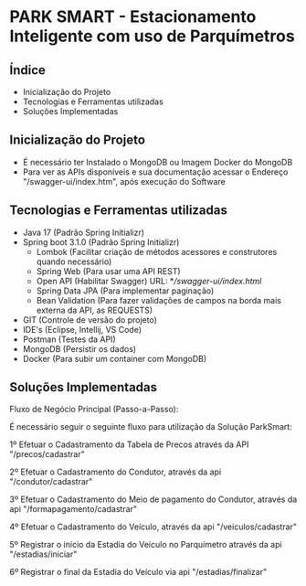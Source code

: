 # PARK SMART - Estacionamento Inteligente com uso de Parquímetros

## Índice

- <a>Inicialização do Projeto</a>
- <a>Tecnologias e Ferramentas utilizadas</a>
- <a>Soluções Implementadas</a>

## Inicialização do Projeto

- É necessário ter Instalado o MongoDB ou Imagem Docker do MongoDB
- Para ver as APIs disponíveis e sua documentação acessar o Endereço "/swagger-ui/index.htm", após execução do Software

## Tecnologias e Ferramentas utilizadas

* Java 17 (Padrão Spring Initializr)
* Spring boot 3.1.0 (Padrão Spring Initializr)
    * Lombok (Facilitar criação de métodos acessores e construtores quando necessário)
    * Spring Web (Para usar uma API REST)
    * Open API (Habilitar Swagger) URL: **/swagger-ui/index.html*
    * Spring Data JPA (Para implementar paginação)
    * Bean Validation (Para fazer validações de campos na borda mais externa da API, as REQUESTS)
* GIT (Controle de versão do projeto)
* IDE's (Eclipse, Intellij, VS Code)
* Postman (Testes da API)
* MongoDB (Persistir os dados)
* Docker (Para subir um container com MongoDB)

## Soluções Implementadas

Fluxo de Negócio Principal (Passo-a-Passo):

É necessário seguir o seguinte fluxo para utilização da Solução ParkSmart:

1º Efetuar o Cadastramento da Tabela de Precos através da API "/precos/cadastrar"

2º Efetuar o Cadastramento do Condutor, através da api "/condutor/cadastrar"

3º Efetuar o Cadastramento do Meio de pagamento do Condutor, através da api "/formapagamento/cadastrar"

4º Efetuar o Cadastramento do Veículo, através da api "/veiculos/cadastrar"

5º Registrar o início da Estadia do Veículo no Parquímetro através da api "/estadias/iniciar"

6º Registrar o final da Estadia do Veículo via api "/estadias/finalizar" 
